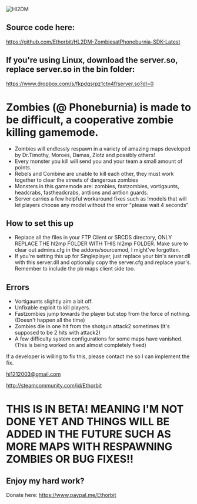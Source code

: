 ![Hl2DM](http://checkoutmy.space/afaagames.com/hl2dm.png)

## Source code here:
https://github.com/Ethorbit/HL2DM-ZombiesatPhoneburnia-SDK-Latest

## If you're using Linux, download the server.so, replace server.so in the bin folder:
https://www.dropbox.com/s/fkpdqsrpz1ctn4f/server.so?dl=0

# Zombies (@ Phoneburnia) is made to be difficult, a cooperative zombie killing gamemode.
* Zombies will endlessly respawn in a variety of amazing maps developed by Dr.Timothy, Moroes, Damas, Zlotz and possibly others!
* Every monster you kill will send you and your team a small amount of points.
* Rebels and Combine are unable to kill each other, they must work together to clear the streets of dangerous zombies
* Monsters in this gamemode are: zombies, fastzombies, vortigaunts, headcrabs, fastheadcrabs, antlions and antlion guards.
* Server carries a few helpful workaround fixes such as !models that will let players choose any model without the error "please wait 4   seconds"

## How to set this up
* Replace all the files in your FTP Client or SRCDS directory, ONLY REPLACE THE hl2mp FOLDER WITH THIS hl2mp FOLDER.
Make sure to clear out admins.cfg in the addons/sourcemod, I might've forgotten.
* If you're setting this up for Singleplayer, just replace your bin's server.dll with this server.dll and optionally copy the server.cfg and replace your's. Remember to include the pb maps client side too.

## Errors
* Vortigaunts slightly aim a bit off.
* Unfixable exploit to kill players.
* Fastzombies jump towards the player but stop from the force of nothing. (Doesn't happen all the time)
* Zombies die in one hit from the shotgun attack2 sometimes (It's supposed to be 2 hits with attack2)
* A few difficulty system configurations for some maps have vanished. (This is being worked on and almost completely fixed)

If a developer is willing to fix this, please contact me so I can implement the fix.

hi1212003@gmail.com

http://steamcommunity.com/id/Ethorbit

# THIS IS IN BETA! MEANING I'M NOT DONE YET AND THINGS WILL BE ADDED IN THE FUTURE SUCH AS MORE MAPS WITH RESPAWNING ZOMBIES OR BUG FIXES!!

## Enjoy my hard work?
Donate here: https://www.paypal.me/Ethorbit
